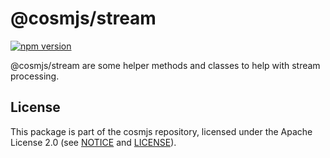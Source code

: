 # @cosmjs/stream

[![npm version](https://img.shields.io/npm/v/@cosmjs/stream.svg)](https://www.npmjs.com/package/@cosmjs/stream)

@cosmjs/stream are some helper methods and classes to help with stream
processing.

## License

This package is part of the cosmjs repository, licensed under the Apache License
2.0 (see [NOTICE](https://github.com/CosmWasm/cosmjs/blob/master/NOTICE) and
[LICENSE](https://github.com/CosmWasm/cosmjs/blob/master/LICENSE)).
